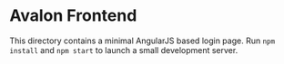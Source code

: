 # Avalon Frontend

This directory contains a minimal AngularJS based login page.
Run `npm install` and `npm start` to launch a small development server.


